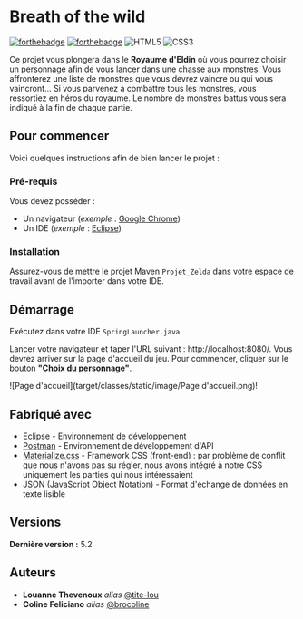 # Breath of the wild

[![forthebadge](http://forthebadge.com/images/badges/built-with-love.svg)](http://forthebadge.com)  [![forthebadge](https://forthebadge.com/images/badges/made-with-java.svg)](https://forthebadge.com) 
<img alt="HTML5" src="https://img.shields.io/badge/html5%20-%23E34F26.svg?&style=for-the-badge&logo=html5&logoColor=white"/> <img alt="CSS3" src="https://img.shields.io/badge/css3%20-%231572B6.svg?&style=for-the-badge&logo=css3&logoColor=white"/>


Ce projet vous plongera dans le **Royaume d'Eldin** où vous pourrez choisir un personnage afin de vous lancer dans une chasse aux monstres. Vous affronterez une liste de monstres que vous devrez vaincre ou qui vous vaincront... Si vous parvenez à combattre tous les monstres, vous ressortiez en héros du royaume. Le nombre de monstres battus vous sera indiqué à la fin de chaque partie.

## Pour commencer

Voici quelques instructions afin de bien lancer le projet : 

### Pré-requis

Vous devez posséder :

- Un navigateur (_exemple_ : [Google Chrome](https://www.google.fr))
- Un IDE (_exemple_ : [Eclipse](https://www.eclipse.org))

### Installation

Assurez-vous de mettre le projet Maven ``Projet_Zelda`` dans votre espace de travail avant de l'importer dans votre IDE. 

## Démarrage

Exécutez dans votre IDE ``SpringLauncher.java``. 

Lancer votre navigateur et taper l'URL suivant :  http://localhost:8080/. Vous devrez arriver sur la page d'accueil du jeu. Pour commencer, cliquer sur le bouton **"Choix du personnage"**.

![Page d'accueil](target/classes/static/image/Page d'accueil.png)!

## Fabriqué avec

* [Eclipse](https://www.eclipse.org) - Environnement de développement
* [Postman](https://www.postman.com) - Environnement de développement d'API
* [Materialize.css](http://materializecss.com) - Framework CSS (front-end) : par problème de conflit que nous n'avons pas su régler, nous avons intégré à notre CSS uniquement les parties qui nous intéressaient
* JSON (JavaScript Object Notation) - Format d'échange de données en texte lisible


## Versions

**Dernière version :** 5.2

## Auteurs

* **Louanne Thevenoux** _alias_ [@tite-lou](https://github.com/tite-lou)
* **Coline Feliciano** _alias_ [@brocoline](https://github.com/brocoline)

